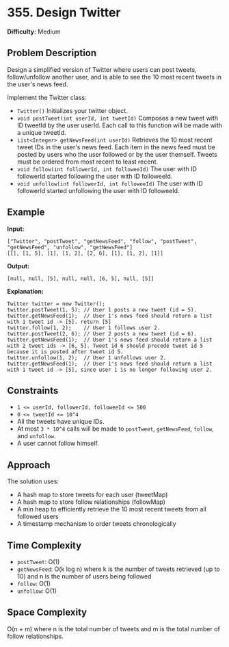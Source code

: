# 355. Design Twitter

**Difficulty:** Medium

## Problem Description

Design a simplified version of Twitter where users can post tweets, follow/unfollow another user, and is able to see the 10 most recent tweets in the user's news feed.

Implement the Twitter class:

- `Twitter()` Initializes your twitter object.
- `void postTweet(int userId, int tweetId)` Composes a new tweet with ID tweetId by the user userId. Each call to this function will be made with a unique tweetId.
- `List<Integer> getNewsFeed(int userId)` Retrieves the 10 most recent tweet IDs in the user's news feed. Each item in the news feed must be posted by users who the user followed or by the user themself. Tweets must be ordered from most recent to least recent.
- `void follow(int followerId, int followeeId)` The user with ID followerId started following the user with ID followeeId.
- `void unfollow(int followerId, int followeeId)` The user with ID followerId started unfollowing the user with ID followeeId.

## Example

**Input:**
```
["Twitter", "postTweet", "getNewsFeed", "follow", "postTweet", "getNewsFeed", "unfollow", "getNewsFeed"]
[[], [1, 5], [1], [1, 2], [2, 6], [1], [1, 2], [1]]
```

**Output:**
```
[null, null, [5], null, null, [6, 5], null, [5]]
```

**Explanation:**
```
Twitter twitter = new Twitter();
twitter.postTweet(1, 5); // User 1 posts a new tweet (id = 5).
twitter.getNewsFeed(1);  // User 1's news feed should return a list with 1 tweet id -> [5]. return [5]
twitter.follow(1, 2);    // User 1 follows user 2.
twitter.postTweet(2, 6); // User 2 posts a new tweet (id = 6).
twitter.getNewsFeed(1);  // User 1's news feed should return a list with 2 tweet ids -> [6, 5]. Tweet id 6 should precede tweet id 5 because it is posted after tweet id 5.
twitter.unfollow(1, 2);  // User 1 unfollows user 2.
twitter.getNewsFeed(1);  // User 1's news feed should return a list with 1 tweet id -> [5], since user 1 is no longer following user 2.
```

## Constraints

- `1 <= userId, followerId, followeeId <= 500`
- `0 <= tweetId <= 10^4`
- All the tweets have unique IDs.
- At most `3 * 10^4` calls will be made to `postTweet`, `getNewsFeed`, `follow`, and `unfollow`.
- A user cannot follow himself.

## Approach

The solution uses:
- A hash map to store tweets for each user (tweetMap)
- A hash map to store follow relationships (followMap)
- A min heap to efficiently retrieve the 10 most recent tweets from all followed users
- A timestamp mechanism to order tweets chronologically

## Time Complexity

- `postTweet`: O(1)
- `getNewsFeed`: O(k log n) where k is the number of tweets retrieved (up to 10) and n is the number of users being followed
- `follow`: O(1)
- `unfollow`: O(1)

## Space Complexity

O(n + m) where n is the total number of tweets and m is the total number of follow relationships.
